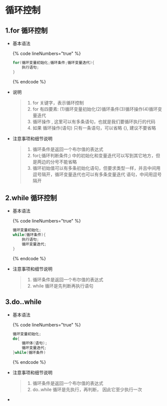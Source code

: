 # 循环控制

## 1.for 循环控制

*   基本语法

    {% code lineNumbers="true" %}
    ```java
    for(循环变量初始化;循环条件;循环变量迭代){
        执行语句;
    }
    ```
    {% endcode %}
*   说明

    > 1. &#x20;for 关键字，表示循环控制&#x20;
    > 2. for 有四要素: (1)循环变量初始化(2)循环条件(3)循环操作(4)循环变量迭代
    > 3. 循环操作 , 这里可以有多条语句，也就是我们要循环执行的代码
    > 4. 如果 循环操作(语句) 只有一条语句，可以省略 {}, 建议不要省略


*   注意事项和细节说明

    > 1. 循环条件是返回一个布尔值的表达式
    > 2. for(;循环判断条件;) 中的初始化和变量迭代可以写到其它地方，但是两边的分号不能省略
    > 3. 循环初始值可以有多条初始化语句，但要求类型一样，并且中间用逗号隔开，循环变量迭代也可以有多条变量迭代 语句，中间用逗号隔开

## 2.while 循环控制

*   基本语法

    {% code lineNumbers="true" %}
    ```java
    循环变量初始化;
    while(循环条件){
        执行语句;
        循环变量迭代;
    }
    ```
    {% endcode %}
*   注意事项和细节说明

    > 1. 循环条件是返回一个布尔值的表达式
    > 2. while 循环是先判断再执行语句



## 3.do..while

*   基本语法

    {% code lineNumbers="true" %}
    ```java
    循环变量初始化;
    do{
        循环体(语句);
        循环变量迭代;
    }while(循环条件)
    ```
    {% endcode %}
*   注意事项和细节说明

    > 1. 循环条件是返回一个布尔值的表达式
    > 2. do..while 循环是先执行，再判断， 因此它至少执行一次


*
